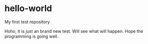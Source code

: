 # hello-world
My first test repository

Hoho, it is just an brand new test. Will see what will happen.
Hope the programming is going well.
